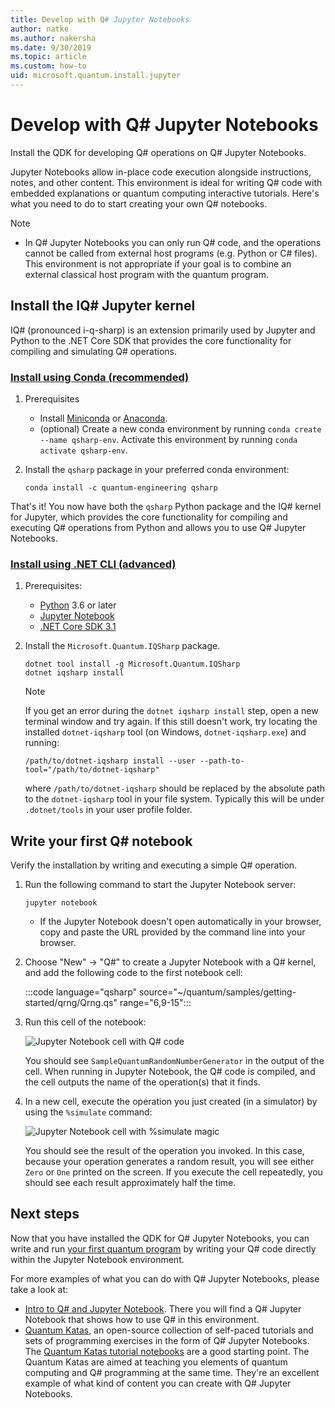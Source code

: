 ```yaml
---
title: Develop with Q# Jupyter Notebooks
author: natke
ms.author: nakersha
ms.date: 9/30/2019
ms.topic: article
ms.custom: how-to
uid: microsoft.quantum.install.jupyter
---
```


# Develop with Q# Jupyter Notebooks

Install the QDK for developing Q# operations on Q# Jupyter Notebooks.

Jupyter Notebooks allow in-place code execution alongside instructions, notes, and other content. This environment is ideal for writing Q# code with embedded explanations or quantum computing interactive tutorials. Here's what you need to do to start creating your own Q# notebooks.

> [!NOTE]
> * In Q# Jupyter Notebooks you can only run Q# code, and the operations cannot be called from external host programs (e.g. Python or C# files). This environment is not appropriate if your goal is to combine an external classical host program with the quantum program.

## Install the IQ# Jupyter kernel

IQ# (pronounced i-q-sharp) is an extension primarily used by Jupyter and Python to the .NET Core SDK that provides the core functionality for compiling and simulating Q# operations.

### [Install using Conda (recommended)](#tab/tabid-conda)

1. Prerequisites

    - Install [Miniconda](https://docs.conda.io/en/latest/miniconda.html) or [Anaconda](https://www.anaconda.com/products/individual#Downloads).
    - (optional) Create a new conda environment by running `conda create --name qsharp-env`. Activate this environment by running `conda activate qsharp-env`.

1. Install the `qsharp` package in your preferred conda environment:

    ```
    conda install -c quantum-engineering qsharp
    ```

That's it! You now have both the `qsharp` Python package and the IQ# kernel for Jupyter, which provides the core functionality for compiling and executing Q# operations from Python and allows you to use Q# Jupyter Notebooks.

### [Install using .NET CLI (advanced)](#tab/tabid-conda)

1. Prerequisites:

    - [Python](https://www.python.org/downloads/) 3.6 or later
    - [Jupyter Notebook](https://jupyter.readthedocs.io/en/latest/install.html)
    - [.NET Core SDK 3.1](https://dotnet.microsoft.com/download/dotnet-core/3.1)

1. Install the `Microsoft.Quantum.IQSharp` package.

    ```dotnetcli
    dotnet tool install -g Microsoft.Quantum.IQSharp
    dotnet iqsharp install
    ```

    > [!NOTE]
    > If you get an error during the `dotnet iqsharp install` step, open a new terminal window and try again.
    > If this still doesn't work, try locating the installed `dotnet-iqsharp` tool (on Windows, `dotnet-iqsharp.exe`) and running:
    > ```
    > /path/to/dotnet-iqsharp install --user --path-to-tool="/path/to/dotnet-iqsharp"
    > ```
    > where `/path/to/dotnet-iqsharp` should be replaced by the absolute path to the `dotnet-iqsharp` tool in your file system.
    > Typically this will be under `.dotnet/tools` in your user profile folder.

## Write your first Q# notebook

Verify the installation by writing and executing a simple Q# operation.

1. Run the following command to start the Jupyter Notebook server:

    ```
    jupyter notebook
    ```

    - If the Jupyter Notebook doesn't open automatically in your browser, copy and paste the URL provided by the command line into your browser.

1. Choose "New" → "Q#" to create a Jupyter Notebook with a Q# kernel, and add the following code to the first notebook cell:

    :::code language="qsharp" source="~/quantum/samples/getting-started/qrng/Qrng.qs" range="6,9-15":::

1. Run this cell of the notebook:

    ![Jupyter Notebook cell with Q# code](~/media/install-guide-jupyter.png)

    You should see `SampleQuantumRandomNumberGenerator` in the output of the cell. When running in Jupyter Notebook, the Q# code is compiled, and the cell outputs the name of the operation(s) that it finds.


1. In a new cell, execute the operation you just created (in a simulator) by using the `%simulate` command:

    ![Jupyter Notebook cell with %simulate magic](~/media/install-guide-jupyter-simulate.png)

    You should see the result of the operation you invoked. In this case, because your operation generates a random result, you will see either `Zero` or `One` printed on the screen. If you execute the cell repeatedly, you should see each result approximately half the time.

## Next steps

Now that you have installed the QDK for Q# Jupyter Notebooks, you can write and run [your first quantum program](xref:microsoft.quantum.quickstarts.qrng) by writing your Q# code directly within the Jupyter Notebook environment.

For more examples of what you can do with Q# Jupyter Notebooks, please take a look at:
- [Intro to Q# and Jupyter Notebook](https://docs.microsoft.com/samples/microsoft/quantum/intro-to-qsharp-jupyter/). There you will find a Q# Jupyter Notebook that shows how to use Q# in this environment.
- [Quantum Katas](xref:microsoft.quantum.overview.katas), an open-source collection of self-paced tutorials and sets of programming exercises in the form of Q# Jupyter Notebooks. The [Quantum Katas tutorial notebooks](https://github.com/microsoft/QuantumKatas#tutorial-topics) are a good starting point. The Quantum Katas are aimed at teaching you elements of quantum computing and Q# programming at the same time. They're an excellent example of what kind of content you can create with Q# Jupyter Notebooks.
